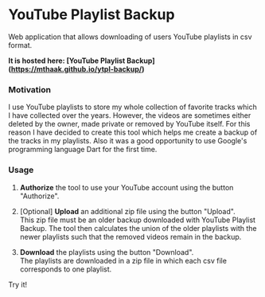 YouTube Playlist Backup
=======================

Web application that allows downloading of users YouTube playlists in csv format.

**It is hosted here: [YouTube Playlist Backup] (https://mthaak.github.io/ytpl-backup/)**

### Motivation
I use YouTube playlists to store my whole collection of favorite tracks which I have collected over the years. However, the videos are sometimes either deleted by the owner, made private or removed by YouTube itself. For this reason I have decided to create this tool which helps me create a backup of the tracks in my playlists. Also it was a good opportunity to use Google's programming language Dart for the first time. 

### Usage
1. **Authorize** the tool to use your YouTube account using the button "Authorize".  

2. [Optional] **Upload** an additional zip file using the button "Upload".  
This zip file must be an older backup downloaded with YouTube Playlist Backup. The tool then calculates the union of the older playlists with the newer playlists such that the removed videos remain in the backup.   

3. **Download** the playlists using the button "Download".  
The playlists are downloaded in a zip file in which each csv file corresponds to one playlist.

Try it!
